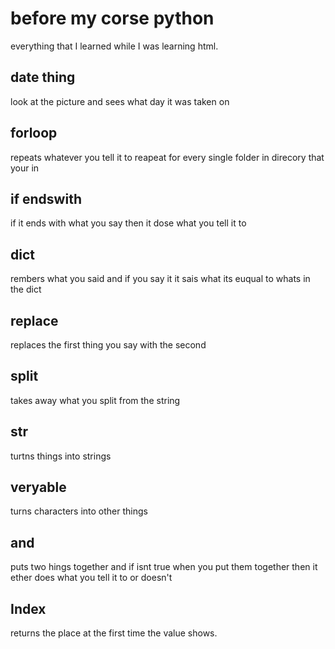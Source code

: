 # before my corse python
everything that I learned while I was learning html.

## date thing 
look at the picture and sees what day it was taken on

## forloop
repeats whatever you tell it to reapeat for every single folder in direcory that your in

## if endswith
if it ends with what you say then it dose what you tell it to

## dict
rembers what you said and if you say it it sais what its euqual to whats in the dict

## replace
replaces the first thing you say with the second

## split
takes away what you split from the string

## str
turtns things into strings

## veryable
turns characters into other things

## and
puts two hings together and if isnt true when you put them together then it ether does what you tell it to or doesn't

## Index
returns the place at the first time the value shows.
